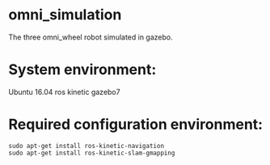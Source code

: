# omni_simulation
The three omni_wheel robot simulated in gazebo.

System environment:
=============================
Ubuntu 16.04
ros kinetic
gazebo7

Required configuration environment:
==================
```
sudo apt-get install ros-kinetic-navigation
sudo apt-get install ros-kinetic-slam-gmapping
```
